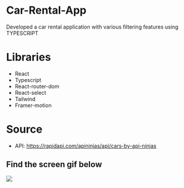 # Car-Rental-App

Developed a car rental application with various filtering features using TYPESCRIPT

# Libraries

- React
- Typescript
- React-router-dom
- React-select
- Tailwind
- Framer-motion

# Source

- API: https://rapidapi.com/apininjas/api/cars-by-api-ninjas
  <br/>

<h2> Find the screen gif below </h2>

![](/public/rc.gif)
